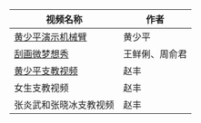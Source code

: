 | 视频名称                                                     | 作者           |
| ------------------------------------------------------------ | -------------- |
| [黄少平演示机械臂](https://v.qq.com/x/page/g07498b7j51.html) | 黄少平         |
| [刮画微梦想秀](https://v.qq.com/x/page/v0749e8ah2y.html)     | 王鲜俐、周俞君 |
| [黄少平支教视频](https://www.laihua.com/newShare?videoId=60b87890-bc04-4d13-8a92-a500cb090e04&temp=false) | 赵丰           |
| 女生支教视频                                                 | 赵丰           |
| 张炎武和张晓冰支教视频                                       | 赵丰           |

